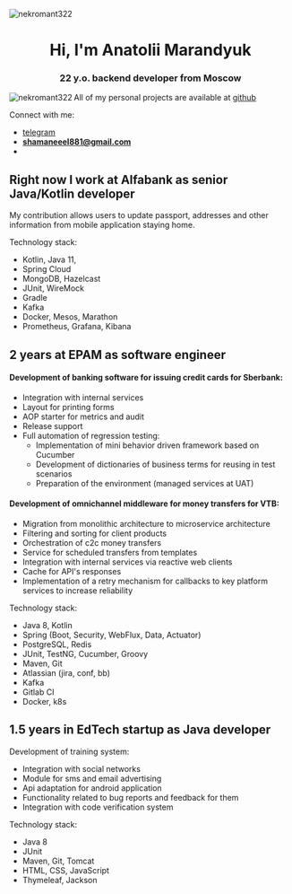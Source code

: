 <p align="left"> <img src="https://komarev.com/ghpvc/?username=nekromant322&label=Profile%20views&color=0e75b6&style=flat" alt="nekromant322" /> </p>
<h1 align="center">Hi, I'm Anatolii Marandyuk</h1>
<h3 align="center">22 y.o. backend developer from Moscow </h3>



<p><img align="left" src="https://github-readme-stats.vercel.app/api/top-langs?username=nekromant322&show_icons=true&locale=en&layout=compact&hide=css,html" alt="nekromant322" /></p> 

All of my personal projects are available at [github](https://github.com/nekromant322)  

Connect with me:

- [telegram](https://t.me/Marandyuk_Anatolii)
- **shamaneeel881@gmail.com**
- 

<h2>Right now I work at Alfabank as senior Java/Kotlin developer</h3>
My contribution allows users to update passport, addresses and other information from mobile application staying home.

Technology stack:
- Kotlin, Java 11, 
- Spring Cloud
- MongoDB, Hazelcast
- JUnit, WireMock
- Gradle
- Kafka
- Docker, Mesos, Marathon
- Prometheus, Grafana, Kibana


<h2>2 years at EPAM as software engineer</h3>
<h4>Development of banking software for issuing credit cards for Sberbank:</h4>

- Integration with internal services
- Layout for printing forms
- AOP starter for metrics and audit
- Release support
- Full automation of regression testing:
   + Implementation of mini behavior driven framework based on Cucumber
   + Development of dictionaries of business terms for reusing in test scenarios
   + Preparation of the environment (managed services at UAT) 

<h4>Development of omnichannel middleware for money transfers for VTB:</h4>


- Migration from monolithic architecture to microservice architecture
- Filtering and sorting for client products
- Orchestration of c2c money transfers
- Service for scheduled transfers from templates
- Integration with internal services via reactive web clients
- Cache for API's responses
- Implementation of a retry mechanism for callbacks to key platform services to increase reliability


Technology stack:
- Java 8, Kotlin
- Spring (Boot, Security, WebFlux, Data, Actuator)
- PostgreSQL, Redis
- JUnit, TestNG, Cucumber, Groovy
- Maven, Git
- Atlassian (jira, conf, bb)
- Kafka
- Gitlab CI
- Docker, k8s



<h2>1.5 years in EdTech startup as Java developer</h2>

Development of training system:
- Integration with social networks
- Module for sms and email advertising
- Api adaptation for android application
- Functionality related to bug reports and feedback for them
- Integration with code verification system

Technology stack:
- Java 8
- JUnit
- Maven, Git, Tomcat
- HTML, CSS, JavaScript
- Thymeleaf, Jackson

